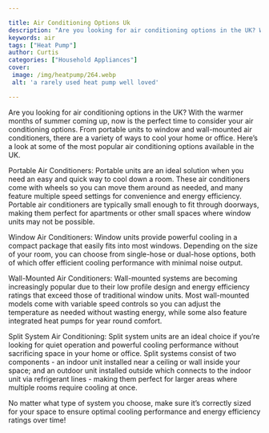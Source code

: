 ```yaml
---

title: Air Conditioning Options Uk
description: "Are you looking for air conditioning options in the UK? With the warmer months of summer coming up, now is the perfect time to con...get more info"
keywords: air
tags: ["Heat Pump"]
author: Curtis
categories: ["Household Appliances"]
cover: 
 image: /img/heatpump/264.webp
 alt: 'a rarely used heat pump well loved'

---
```


Are you looking for air conditioning options in the UK? With the warmer months of summer coming up, now is the perfect time to consider your air conditioning options. From portable units to window and wall-mounted air conditioners, there are a variety of ways to cool your home or office. Here’s a look at some of the most popular air conditioning options available in the UK. 

Portable Air Conditioners: Portable units are an ideal solution when you need an easy and quick way to cool down a room. These air conditioners come with wheels so you can move them around as needed, and many feature multiple speed settings for convenience and energy efficiency. Portable air conditioners are typically small enough to fit through doorways, making them perfect for apartments or other small spaces where window units may not be possible. 

Window Air Conditioners: Window units provide powerful cooling in a compact package that easily fits into most windows. Depending on the size of your room, you can choose from single-hose or dual-hose options, both of which offer efficient cooling performance with minimal noise output. 

Wall-Mounted Air Conditioners: Wall-mounted systems are becoming increasingly popular due to their low profile design and energy efficiency ratings that exceed those of traditional window units. Most wall-mounted models come with variable speed controls so you can adjust the temperature as needed without wasting energy, while some also feature integrated heat pumps for year round comfort. 

Split System Air Conditioning: Split system units are an ideal choice if you’re looking for quiet operation and powerful cooling performance without sacrificing space in your home or office. Split systems consist of two components - an indoor unit installed near a ceiling or wall inside your space; and an outdoor unit installed outside which connects to the indoor unit via refrigerant lines - making them perfect for larger areas where multiple rooms require cooling at once. 

 No matter what type of system you choose, make sure it’s correctly sized for your space to ensure optimal cooling performance and energy efficiency ratings over time!
